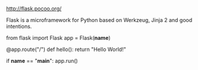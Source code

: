 http://flask.pocoo.org/

Flask is a microframework for Python based on Werkzeug, Jinja 2 and good intentions. 
 


from flask import Flask
app = Flask(__name__)

@app.route("/")
def hello():
    return "Hello World!"

if __name__ == "__main__":
    app.run()
